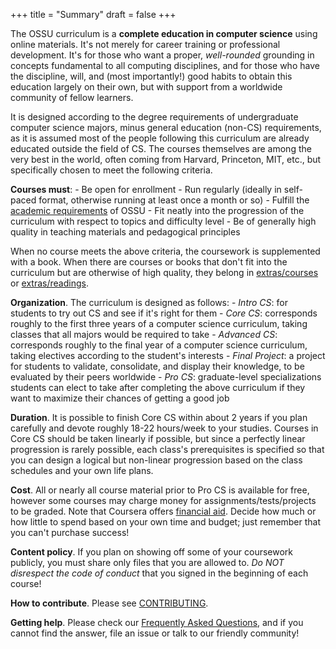 +++
title = "Summary"
draft = false
+++

The OSSU curriculum is a **complete education in computer science** using
online materials. It's not merely for career training or professional
development. It's for those who want a proper, _well-rounded_ grounding
in concepts fundamental to all computing disciplines, and for those who
have the discipline, will, and (most importantly!) good habits to obtain
this education largely on their own, but with support from a worldwide
community of fellow learners.

It is designed according to the degree requirements of undergraduate
computer science majors, minus general education (non-CS) requirements,
as it is assumed most of the people following this curriculum are
already educated outside the field of CS. The courses themselves are
among the very best in the world, often coming from Harvard, Princeton,
MIT, etc., but specifically chosen to meet the following criteria.

**Courses must**: - Be open for enrollment - Run regularly (ideally in
self-paced format, otherwise running at least once a month or so) -
Fulfill the [academic requirements](REQUIREMENTS.md) of OSSU -
Fit neatly into the progression of the curriculum with respect to topics
and difficulty level - Be of generally high quality in teaching
materials and pedagogical principles

When no course meets the above criteria, the coursework is supplemented
with a book. When there are courses or books that don't fit into the
curriculum but are otherwise of high quality, they belong in
[extras/courses](extras/courses.md) or
[extras/readings](extras/readings.md).

**Organization**. The curriculum is designed as follows: - _Intro CS_: for
students to try out CS and see if it's right for them - _Core CS_:
corresponds roughly to the first three years of a computer science
curriculum, taking classes that all majors would be required to take -
_Advanced CS_: corresponds roughly to the final year of a computer
science curriculum, taking electives according to the student's
interests - _Final Project_: a project for students to validate,
consolidate, and display their knowledge, to be evaluated by their peers
worldwide - _Pro CS_: graduate-level specializations students can elect
to take after completing the above curriculum if they want to maximize
their chances of getting a good job

**Duration**. It is possible to finish Core CS within about 2 years if you
plan carefully and devote roughly 18-22 hours/week to your studies.
Courses in Core CS should be taken linearly if possible, but since a
perfectly linear progression is rarely possible, each class's
prerequisites is specified so that you can design a logical but
non-linear progression based on the class schedules and your own life
plans.

**Cost**. All or nearly all course material prior to Pro CS is available
for free, however some courses may charge money for
assignments/tests/projects to be graded. Note that Coursera offers
[financial
aid](https://learner.coursera.help/hc/en-us/articles/209819033-Apply-for-Financial-Aid). Decide how much or how little to spend based on your own time and
budget; just remember that you can't purchase success!

**Content policy**. If you plan on showing off some of your coursework
publicly, you must share only files that you are allowed to. _Do NOT
disrespect the code of conduct_ that you signed in the beginning of each
course!

**How to contribute**. Please see [CONTRIBUTING](CONTRIBUTING.md).

**Getting help**. Please check our [Frequently Asked
Questions](FAQ.md), and if you cannot find the answer, file an issue or talk to
our friendly community!
